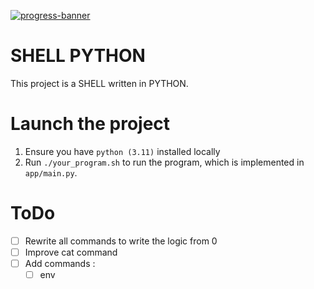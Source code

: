 [![progress-banner](https://backend.codecrafters.io/progress/shell/eedca8e5-7c0b-4450-b40f-eb5aeb4a3c3d)](https://app.codecrafters.io/users/codecrafters-bot?r=2qF)

# SHELL PYTHON

This project is a SHELL written in PYTHON.

# Launch the project

1. Ensure you have `python (3.11)` installed locally
2. Run `./your_program.sh` to run the program, which is implemented in
   `app/main.py`.

# ToDo

- [ ] Rewrite all commands to write the logic from 0
- [ ] Improve cat command
- [ ] Add commands :
   - [ ] env